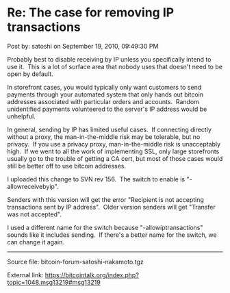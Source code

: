 # Re: The case for removing IP transactions

Post by: satoshi on September 19, 2010, 09:49:30 PM

Probably best to disable receiving by IP unless you specifically intend to use it. &nbsp;This is a lot of surface area that nobody uses that doesn't need to be open by default.

In storefront cases, you would typically only want customers to send payments through your automated system that only hands out bitcoin addresses associated with particular orders and accounts. &nbsp;Random unidentified payments volunteered to the server's IP address would be unhelpful.

In general, sending by IP has limited useful cases. &nbsp;If connecting directly without a proxy, the man-in-the-middle risk may be tolerable, but no privacy. &nbsp;If you use a privacy proxy, man-in-the-middle risk is unacceptably high. &nbsp;If we went to all the work of implementing SSL, only large storefronts usually go to the trouble of getting a CA cert, but most of those cases would still be better off to use bitcoin addresses.

I uploaded this change to SVN rev 156. &nbsp;The switch to enable is "-allowreceivebyip".

Senders with this version will get the error "Recipient is not accepting transactions sent by IP address". &nbsp;Older version senders will get "Transfer was not accepted".

I used a different name for the switch because "-allowiptransactions" sounds like it includes sending. &nbsp;If there's a better name for the switch, we can change it again.

---

Source file: bitcoin-forum-satoshi-nakamoto.tgz

External link: https://bitcointalk.org/index.php?topic=1048.msg13219#msg13219
